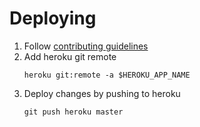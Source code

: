 # Deploying

1. Follow [contributing guidelines](CONTRIBUTING.md)
2. Add heroku git remote
    ```
    heroku git:remote -a $HEROKU_APP_NAME
    ```
3. Deploy changes by pushing to heroku
    ```
    git push heroku master
    ```
